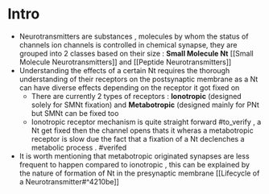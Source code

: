 # Intro

* Neurotransmitters are substances , molecules by whom the status of channels ion channels is controlled in chemical synapse, they are grouped into 2 classes based on their size : **Small Molecule Nt** [[Small Molecule Neurotransmitters]] and [[Peptide Neurotransmitters]]
* Understanding the effects of a certain Nt requires the thorough understanding of their receptors on the postsynaptic membrane as a Nt can have diverse effects depending on the receptor it got fixed on
	* There are currently 2 types of receptors : **Ionotropic** (designed solely for SMNt fixation) and **Metabotropic** (designed mainly for PNt but SMNt can be fixed too
	* Ionotropic receptor mechanism is quite straight forward #to_verify , a Nt get fixed then the channel opens thats it wheras  a metabotropic receptor is slow due the fact that a fixation of a Nt declenches a metabolic process . #verifed 
* It is worth mentioning that metabotropic originated synapses are less frequent to happen compared to ionotropic , this can be explained by the nature of formation of Nt in the presynaptic membrane [[Lifecycle of a Neurotransmitter#^4210be]]
